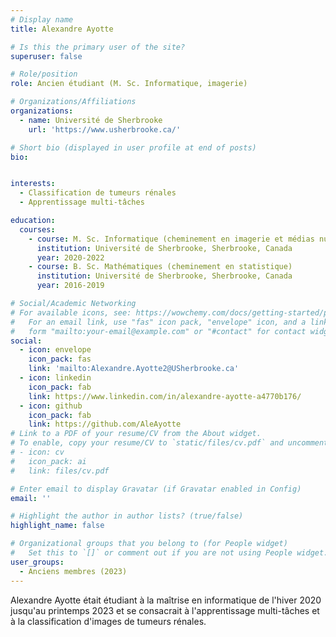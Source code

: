 ```yaml
---
# Display name
title: Alexandre Ayotte

# Is this the primary user of the site?
superuser: false

# Role/position
role: Ancien étudiant (M. Sc. Informatique, imagerie)

# Organizations/Affiliations
organizations:
  - name: Université de Sherbrooke
    url: 'https://www.usherbrooke.ca/'

# Short bio (displayed in user profile at end of posts)
bio: 


interests:
  - Classification de tumeurs rénales
  - Apprentissage multi-tâches

education:
  courses:
    - course: M. Sc. Informatique (cheminement en imagerie et médias numériques)
      institution: Université de Sherbrooke, Sherbrooke, Canada
      year: 2020-2022
    - course: B. Sc. Mathématiques (cheminement en statistique)
      institution: Université de Sherbrooke, Sherbrooke, Canada
      year: 2016-2019

# Social/Academic Networking
# For available icons, see: https://wowchemy.com/docs/getting-started/page-builder/#icons
#   For an email link, use "fas" icon pack, "envelope" icon, and a link in the
#   form "mailto:your-email@example.com" or "#contact" for contact widget.
social:
  - icon: envelope
    icon_pack: fas
    link: 'mailto:Alexandre.Ayotte2@USherbrooke.ca'
  - icon: linkedin
    icon_pack: fab
    link: https://www.linkedin.com/in/alexandre-ayotte-a4770b176/
  - icon: github
    icon_pack: fab
    link: https://github.com/AleAyotte
# Link to a PDF of your resume/CV from the About widget.
# To enable, copy your resume/CV to `static/files/cv.pdf` and uncomment the lines below.
# - icon: cv
#   icon_pack: ai
#   link: files/cv.pdf

# Enter email to display Gravatar (if Gravatar enabled in Config)
email: ''

# Highlight the author in author lists? (true/false)
highlight_name: false

# Organizational groups that you belong to (for People widget)
#   Set this to `[]` or comment out if you are not using People widget.
user_groups:
  - Anciens membres (2023)
---
```


Alexandre Ayotte était étudiant à la maîtrise en informatique de l'hiver 2020 jusqu'au printemps 2023 et se consacrait à 
l'apprentissage multi-tâches et à la classification d'images de tumeurs rénales.
